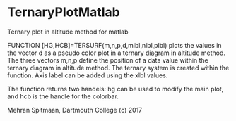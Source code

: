 # TernaryPlotMatlab
Ternary plot in altitude method for matlab

FUNCTION [HG,HCB]=TERSURF(m,n,p,d,mlbl,nlbl,plbl) plots the values in the vector d as a pseudo color plot in a ternary diagram in altitude method. The three vectors m,n,p define the position of a data value within the ternary diagram in altitude method. The ternary system is created within the function. Axis label can be added using the xlbl values.

The function returns two handels: hg can be used to modify the main plot, and hcb is the handle for the colorbar.

Mehran Spitmaan, Dartmouth College (c) 2017
